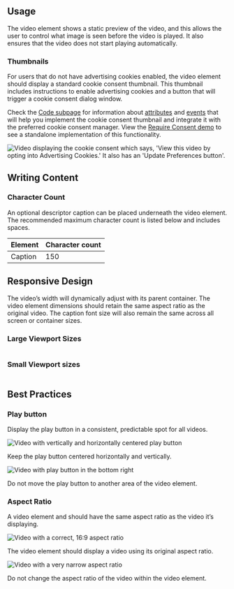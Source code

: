 ## Usage 

The video element shows a static preview of the video, and this allows the user to control what image is seen before the video is played. It also ensures that the video does not start playing automatically.

### Thumbnails

For users that do not have advertising cookies enabled, the video element should display a standard cookie consent thumbnail. This thumbnail includes instructions to enable advertising cookies and a button that will trigger a cookie consent dialog window.

Check the [Code subpage](/elements/video/code/) for information about [attributes](/elements/video/code/#rh-video) and [events](/elements/video/code/#rh-video) that will help you implement the cookie consent thumbnail and integrate it with the preferred cookie consent manager. View the [Require Consent demo](/elements/video/demo/require-consent/) to see a standalone implementation of this functionality.

<uxdot-example width-adjustment="555px">
  <img src="{{ '../video-require-consent.svg' | url }}" alt="Video displaying the cookie consent which says, 'View this video by opting into Advertising Cookies.' It also has an 'Update Preferences button'.">
</uxdot-example>

## Writing Content

### Character Count

An optional descriptor caption can be placed underneath the video element. The recommended maximum character count is listed below and includes spaces.

<rh-table>
  <table>
    <thead>
      <tr>
        <th scope="col" data-label="Element">Element</th>
        <th scope="col" data-label="Character count">Character count</th>
      </tr>
    </thead>
    <tbody>
        <tr>
          <td data-label="Element">Caption</td>
          <td data-label="Character count">150</td>
        </tr>
    </tbody>
  </table>
</rh-table>

## Responsive Design

The video’s width will dynamically adjust with its parent container. The video element dimensions should retain the same aspect ratio as the original video. The caption font size will also remain the same across all screen or container sizes.

### Large Viewport Sizes

<img src="#" alt="">

### Small Viewport sizes

<img src="#" alt="">

## Best Practices

### Play button

Display the play button in a consistent, predictable spot for all videos.

<div class="grid xs-two-columns">
  <uxdot-best-practice do>
    <uxdot-example color-palette="lightest" width-adjustment="420px" slot="image">
      <img src="{{ '../guidelines-best-practice-1-do.svg' | url }}" alt="Video with vertically and horizontally centered play button">
    </uxdot-example>
    <p>Keep the play button centered horizontally and vertically.</p>
  </uxdot-best-practice>

  <uxdot-best-practice dont>
    <uxdot-example color-palette="lightest" width-adjustment="420px" slot="image">
      <img src="{{ '../guidelines-best-practice-1-dont.svg' | url }}" alt="Video with play button in the bottom right">
    </uxdot-example>
    <p>Do not move the play button to another area of the video element.</p>
  </uxdot-best-practice>
</div>


### Aspect Ratio

A video element and should have the same aspect ratio as the video it’s displaying.

<div class="grid xs-two-columns">
  <uxdot-best-practice do>
    <uxdot-example color-palette="lightest" width-adjustment="420px" slot="image">
      <img src="{{ '../guidelines-best-practice-2-do.svg' | url }}" alt="Video with a correct, 16:9 aspect ratio">
    </uxdot-example>
    <p>The video element should display a video using its original aspect ratio.</p>
  </uxdot-best-practice>

  <uxdot-best-practice dont>
    <uxdot-example color-palette="lightest" width-adjustment="420px" slot="image">
      <img src="{{ '../guidelines-best-practice-2-dont.svg' | url }}" alt="Video with a very narrow aspect ratio">
    </uxdot-example>
    <p>Do not change the aspect ratio of the video within the video element.</p>
  </uxdot-best-practice>
</div>
